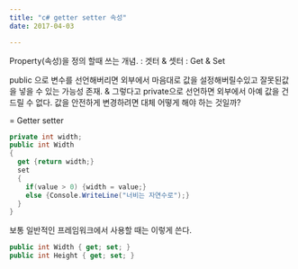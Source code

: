```yaml
---
title: "c# getter setter 속성"
date: 2017-04-03

---
```

Property(속성)을 정의 할때 쓰는 개념.
: 겟터 & 셋터
: Get & Set

public 으로 변수를 선언해버리면 외부에서 마음대로 값을 설정해버릴수있고 잘못된값을 넣을 수 있는 가능성 존재.
&
그렇다고 private으로 선언하면 외부에서 아예 값을 건드릴 수 없다. 값을 안전하게 변경하려면 대체 어떻게 해야 하는 것일까?


= Getter setter
```c#
private int width;
public int Width
{
  get {return width;}
  set
  {
    if(value > 0) {width = value;}
    else {Console.WriteLine("너비는 자연수로");}
  }
}
```

보통 일반적인 프레임워크에서 사용할 때는 이렇게 쓴다.

```c#
public int Width { get; set; }
public int Height { get; set; }
```
